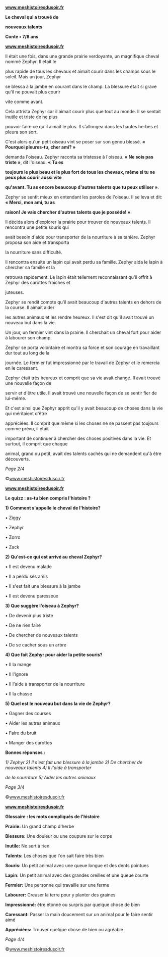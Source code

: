 ﻿<a name="br1"></a> 

**www.meshistoiresdusoir.fr**

**Le cheval qui a trouvé de**

**nouveaux talents**

**Conte • 7/8 ans**



<a name="br2"></a> 

**www.meshistoiresdusoir.fr**

Il était une fois, dans une grande prairie verdoyante, un magnifique cheval nommé Zephyr. Il était le

plus rapide de tous les chevaux et aimait courir dans les champs sous le soleil. Mais un jour, Zephyr

se blessa à la jambe en courant dans le champ. La blessure était si grave qu'il ne pouvait plus courir

vite comme avant.

Cela attrista Zephyr car il aimait courir plus que tout au monde. Il se sentait inutile et triste de ne plus

pouvoir faire ce qu'il aimait le plus. Il s'allongea dans les hautes herbes et pleura son sort.

C'est alors qu'un petit oiseau vint se poser sur son genou blessé. **« Pourquoi pleures-tu, cher ami? »**

demanda l'oiseau. Zephyr raconta sa tristesse à l'oiseau. **« Ne sois pas triste »**, dit l'oiseau. **« Tu es**

**toujours le plus beau et le plus fort de tous les chevaux, même si tu ne peux plus courir aussi vite**

**qu'avant. Tu as encore beaucoup d'autres talents que tu peux utiliser »**.

Zephyr se sentit mieux en entendant les paroles de l'oiseau. Il se leva et dit: **« Merci, mon ami, tu as**

**raison! Je vais chercher d'autres talents que je possède! »**.

Il décida alors d'explorer la prairie pour trouver de nouveaux talents. Il rencontra une petite souris qui

avait besoin d'aide pour transporter de la nourriture à sa tanière. Zephyr proposa son aide et transporta

la nourriture sans difficulté.

Il rencontra ensuite un lapin qui avait perdu sa famille. Zephyr aida le lapin à chercher sa famille et la

retrouva rapidement. Le lapin était tellement reconnaissant qu'il offrit à Zephyr des carottes fraîches et

juteuses.

Zephyr se rendit compte qu'il avait beaucoup d'autres talents en dehors de la course. Il aimait aider

les autres animaux et les rendre heureux. Il s'est dit qu'il avait trouvé un nouveau but dans la vie.

Un jour, un fermier vint dans la prairie. Il cherchait un cheval fort pour aider à labourer son champ.

Zephyr se porta volontaire et montra sa force et son courage en travaillant dur tout au long de la

journée. Le fermier fut impressionné par le travail de Zephyr et le remercia en le caressant.

Zephyr était très heureux et comprit que sa vie avait changé. Il avait trouvé une nouvelle façon de

servir et d'être utile. Il avait trouvé une nouvelle façon de se sentir fier de lui-même.

Et c'est ainsi que Zephyr apprit qu'il y avait beaucoup de choses dans la vie qui méritaient d'être

appréciées. Il comprit que même si les choses ne se passent pas toujours comme prévu, il était

important de continuer à chercher des choses positives dans la vie. Et surtout, il comprit que chaque

animal, grand ou petit, avait des talents cachés qui ne demandent qu'à être découverts.

*Page 2/4*

©www.meshistoiresdusoir.fr



<a name="br3"></a> 

**www.meshistoiresdusoir.fr**

**Le quizz : as-tu bien compris l'histoire ?**

**1) Comment s'appelle le cheval de l'histoire?**

• Ziggy

• Zephyr

• Zorro

• Zack

**2) Qu'est-ce qui est arrivé au cheval Zephyr?**

• Il est devenu malade

• Il a perdu ses amis

• Il s'est fait une blessure à la jambe

• Il est devenu paresseux

**3) Que suggère l'oiseau à Zephyr?**

• De devenir plus triste

• De ne rien faire

• De chercher de nouveaux talents

• De se cacher sous un arbre

**4) Que fait Zephyr pour aider la petite souris?**

• Il la mange

• Il l'ignore

• Il l'aide à transporter de la nourriture

• Il la chasse

**5) Quel est le nouveau but dans la vie de Zephyr?**

• Gagner des courses

• Aider les autres animaux

• Faire du bruit

• Manger des carottes

**Bonnes réponses :**

*1) Zephyr 2) Il s'est fait une blessure à la jambe 3) De chercher de nouveaux talents 4) Il l'aide à transporter*

*de la nourriture 5) Aider les autres animaux*

*Page 3/4*

©www.meshistoiresdusoir.fr



<a name="br4"></a> 

**www.meshistoiresdusoir.fr**

**Glossaire : les mots compliqués de l'histoire**

**Prairie:** Un grand champ d'herbe

**Blessure:** Une douleur ou une coupure sur le corps

**Inutile:** Ne sert à rien

**Talents:** Les choses que l'on sait faire très bien

**Souris:** Un petit animal avec une queue longue et des dents pointues

**Lapin:** Un petit animal avec des grandes oreilles et une queue courte

**Fermier:** Une personne qui travaille sur une ferme

**Labourer:** Creuser la terre pour y planter des graines

**Impressionné:** être étonné ou surpris par quelque chose de bien

**Caressant:** Passer la main doucement sur un animal pour le faire sentir aimé

**Appréciées:** Trouver quelque chose de bien ou agréable

*Page 4/4*

©www.meshistoiresdusoir.fr

